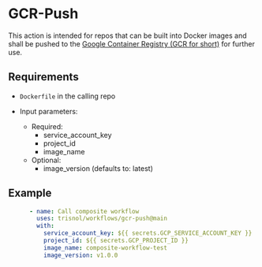 # GCR-Push
This action is intended for repos that can be built into Docker images and shall be pushed to the [Google Container Registry (GCR for short)](https://cloud.google.com/container-registry) for further use.

## Requirements
- `Dockerfile` in the calling repo

- Input parameters:
  - Required:
    - service_account_key
    - project_id
    - image_name
  - Optional:
    - image_version (defaults to: latest)

## Example
```yaml
      - name: Call composite workflow 
        uses: trisnol/workflows/gcr-push@main
        with: 
          service_account_key: ${{ secrets.GCP_SERVICE_ACCOUNT_KEY }}
          project_id: ${{ secrets.GCP_PROJECT_ID }}
          image_name: composite-workflow-test
          image_version: v1.0.0
```

